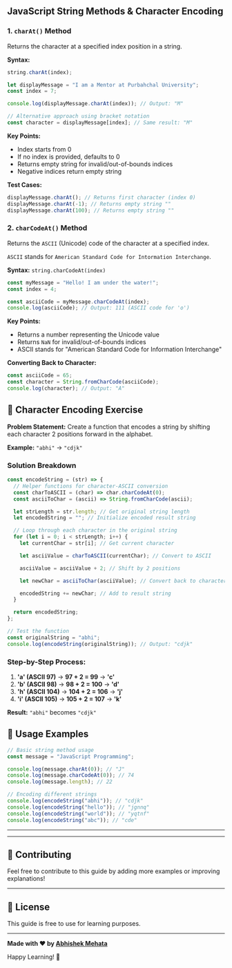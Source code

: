 ## JavaScript String Methods & Character Encoding

### 1. `charAt()` Method

Returns the character at a specified index position in a string.

**Syntax:**

```js
string.charAt(index);
```

```javascript
let displayMessage = "I am a Mentor at Purbahchal University";
const index = 7;

console.log(displayMessage.charAt(index)); // Output: "M"

// Alternative approach using bracket notation
const character = displayMessage[index]; // Same result: "M"
```

**Key Points:**

- Index starts from 0
- If no index is provided, defaults to 0
- Returns empty string for invalid/out-of-bounds indices
- Negative indices return empty string

**Test Cases:**

```javascript
displayMessage.charAt(); // Returns first character (index 0)
displayMessage.charAt(-1); // Returns empty string ""
displayMessage.charAt(100); // Returns empty string ""
```

### 2. `charCodeAt()` Method

Returns the `ASCII` (Unicode) code of the character at a specified index.

`ASCII` stands for `American Standard Code for Intormation Interchange`.

**Syntax:** `string.charCodeAt(index)`

```javascript
const myMessage = "Hello! I am under the water!";
const index = 4;

const asciiCode = myMessage.charCodeAt(index);
console.log(asciiCode); // Output: 111 (ASCII code for 'o')
```

**Key Points:**

- Returns a number representing the Unicode value
- Returns `NaN` for invalid/out-of-bounds indices
- ASCII stands for "American Standard Code for Information Interchange"

**Converting Back to Character:**

```javascript
const asciiCode = 65;
const character = String.fromCharCode(asciiCode);
console.log(character); // Output: "A"
```

## 🔐 Character Encoding Exercise

**Problem Statement:** Create a function that encodes a string by shifting each character 2 positions forward in the alphabet.

**Example:** `"abhi"` → `"cdjk"`

### Solution Breakdown

```javascript
const encodeString = (str) => {
  // Helper functions for character-ASCII conversion
  const charToASCII = (char) => char.charCodeAt(0);
  const asciiToChar = (ascii) => String.fromCharCode(ascii);

  let strLength = str.length; // Get original string length
  let encodedString = ""; // Initialize encoded result string

  // Loop through each character in the original string
  for (let i = 0; i < strLength; i++) {
    let currentChar = str[i]; // Get current character

    let asciiValue = charToASCII(currentChar); // Convert to ASCII

    asciiValue = asciiValue + 2; // Shift by 2 positions

    let newChar = asciiToChar(asciiValue); // Convert back to character

    encodedString += newChar; // Add to result string
  }

  return encodedString;
};

// Test the function
const originalString = "abhi";
console.log(encodeString(originalString)); // Output: "cdjk"
```

### Step-by-Step Process:

1. **'a' (ASCII 97)** → **97 + 2 = 99** → **'c'**
2. **'b' (ASCII 98)** → **98 + 2 = 100** → **'d'**
3. **'h' (ASCII 104)** → **104 + 2 = 106** → **'j'**
4. **'i' (ASCII 105)** → **105 + 2 = 107** → **'k'**

**Result:** `"abhi"` becomes `"cdjk"`

## 🚀 Usage Examples

```javascript
// Basic string method usage
const message = "JavaScript Programming";

console.log(message.charAt(0)); // "J"
console.log(message.charCodeAt(0)); // 74
console.log(message.length); // 22

// Encoding different strings
console.log(encodeString("abhi")); // "cdjk"
console.log(encodeString("hello")); // "jgnnq"
console.log(encodeString("world")); // "yqtnf"
console.log(encodeString("abc")); // "cde"
```
<!-- 
## 🔧 Potential Enhancements

1. **Add bounds checking** for alphabet-only encoding
2. **Create a decode function** to reverse the encoding process
3. **Handle uppercase and lowercase** letters separately
4. **Add support for custom shift values** instead of fixed +2
5. **Implement wrap-around logic** for characters beyond 'z' -->

<!-- 
## 📖 Additional Resources

- [MDN - String.prototype.charAt()](https://developer.mozilla.org/en-US/docs/Web/JavaScript/Reference/Global_Objects/String/charAt)
- [MDN - String.prototype.charCodeAt()](https://developer.mozilla.org/en-US/docs/Web/JavaScript/Reference/Global_Objects/String/charCodeAt)
- [MDN - String.fromCharCode()](https://developer.mozilla.org/en-US/docs/Web/JavaScript/Reference/Global_Objects/String/fromCharCode)
- [ASCII Table Reference](https://www.asciitable.com/) -->

---


---

## 🤝 Contributing

Feel free to contribute to this guide by adding more examples or improving explanations!

---

## 📄 License

This guide is free to use for learning purposes.

---

**Made with ❤️ by [Abhishek Mehata](https://github.com/Abhishek-mehata)**

Happy Learning! 🚀